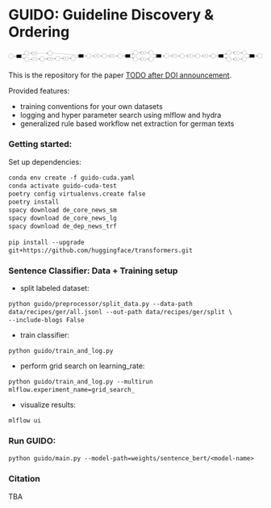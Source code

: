 # GUIDO: Guideline Discovery & Ordering
<img title="a title" alt="Alt text" src=".imgs/recipe_1_pn.png">

This is the repository for the paper [TODO after DOI announcement]().

Provided features:
- training conventions for your own datasets
- logging and hyper parameter search using mlflow and hydra
- generalized rule based workflow net extraction for german texts

### Getting started:

Set up dependencies:
```
conda env create -f guido-cuda.yaml
conda activate guido-cuda-test
poetry config virtualenvs.create false
poetry install
spacy download de_core_news_sm
spacy download de_core_news_lg
spacy download de_dep_news_trf

pip install --upgrade git+https://github.com/huggingface/transformers.git
```


###  Sentence Classifier: Data + Training setup

- split labeled dataset:
```
python guido/preprocessor/split_data.py --data-path data/recipes/ger/all.jsonl --out-path data/recipes/ger/split \
--include-blogs False
```
- train classifier:
```
python guido/train_and_log.py
```

- perform grid search on learning_rate:
```
python guido/train_and_log.py --multirun mlflow.experiment_name=grid_search_
```

- visualize results:
```
mlflow ui
```

### Run GUIDO:

```
python guido/main.py --model-path=weights/sentence_bert/<model-name>
```

### Citation

TBA

